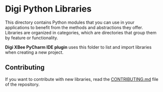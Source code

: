 Digi Python Libraries
=====================

This directory contains Python modules that you can use in your applications
to benefit from the methods and abstractions they offer. Libraries are
organized in categories, which are directories that group them by feature or
functionality.

**Digi XBee PyCharm IDE plugin** uses this folder to list and import libraries
when creating a new project.

Contributing
------------

If you want to contribute with new libraries, read the
[CONTRIBUTING.md](../CONTRIBUTING.md) file of the repository.
